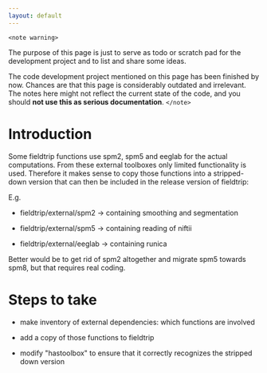 ```yaml
---
layout: default
---
```


`<note warning>`

The purpose of this page is just to serve as todo or scratch pad for the development project and to list and share some ideas. 

The code development project mentioned on this page has been finished by now. Chances are that this page is considerably outdated and irrelevant. The notes here might not reflect the current state of the code, and you should **not use this as serious documentation**.
`</note>`

# Introduction

Some fieldtrip functions use spm2, spm5 and eeglab for the actual computations. From these external toolboxes only limited functionality is used. Therefore it makes sense to copy those functions into a stripped-down version that can then be included in the release version of fieldtrip: 

E.g.


*  fieldtrip/external/spm2 -> containing smoothing and segmentation

*  fieldtrip/external/spm5 -> containing reading of niftii

*  fieldtrip/external/eeglab -> containing runica


Better would be to get rid of spm2 altogether and migrate spm5 towards spm8, but that requires real coding. 

# Steps to take


*  make inventory of external dependencies: which functions are involved

*  add a copy of those functions to fieldtrip

*  modify "hastoolbox" to ensure that it correctly recognizes the stripped down version


 

